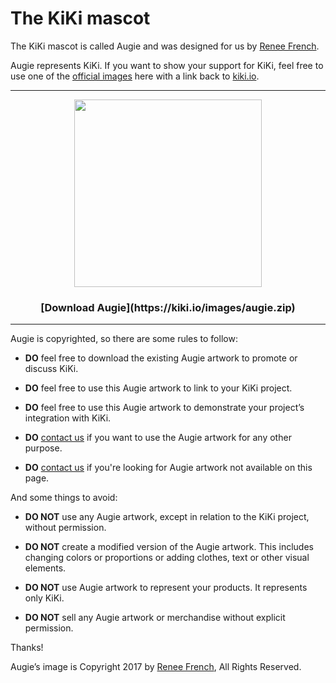 # The KiKi mascot

The KiKi mascot is called Augie and was designed for us by
[Renee French](https://instagram.com/reneefrench).

Augie represents KiKi. If you want to show your support for KiKi, feel free
to use one of the [official images](https://kiki.io/images/augie.zip) here
with a link back to [kiki.io](https://kiki.io).

<hr>

<center>
  <img src="https://kiki.io/images/augie-transparent.png" height="300">

  <h3>[Download Augie](https://kiki.io/images/augie.zip)</h3>
</center>

<hr>

Augie is copyrighted, so there are some rules to follow:

- **DO** feel free to download the existing Augie artwork to promote or discuss
  KiKi.

- **DO** feel free to use this Augie artwork to link to your KiKi project.

- **DO** feel free to use this Augie artwork to demonstrate your project’s
  integration with KiKi.

- **DO** [contact us](kiki@googlegroups.com) if you want to use the Augie
  artwork for any other purpose.

- **DO** [contact us](kiki@googlegroups.com) if you're looking for Augie
  artwork not available on this page.

And some things to avoid:

- **DO NOT** use any Augie artwork, except in relation to the KiKi project,
  without permission.

- **DO NOT** create a modified version of the Augie artwork. This includes
  changing colors or proportions or adding clothes, text or other visual elements.

- **DO NOT** use Augie artwork to represent your products. It represents only
  KiKi.

- **DO NOT** sell any Augie artwork or merchandise without explicit permission.

Thanks!

Augie’s image is Copyright 2017 by
[Renee French](https://instagram.com/reneefrench), All Rights Reserved.
